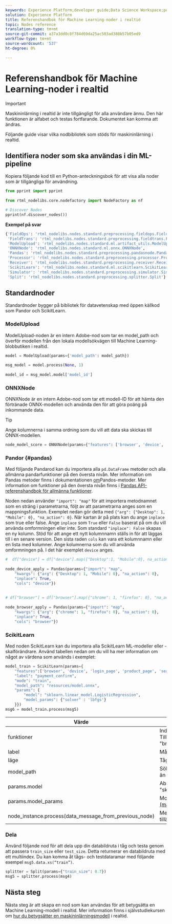 ```yaml
---
keywords: Experience Platform;developer guide;Data Science Workspace;popular topics;Real-time Machine Learning;node reference;
solution: Experience Platform
title: Referenshandbok för Machine Learning-noder i realtid
topic: Nodes reference
translation-type: tm+mt
source-git-commit: a37a3dd0c8f784d69da25ac503ad388b57b05ed9
workflow-type: tm+mt
source-wordcount: '537'
ht-degree: 0%

---
```



# Referenshandbok för Machine Learning-noder i realtid

>[!IMPORTANT]
>Maskininlärning i realtid är inte tillgängligt för alla användare ännu. Den här funktionen är alfabet och testas fortfarande. Dokumentet kan komma att ändras.

Följande guide visar vilka nodbibliotek som stöds för maskininlärning i realtid.

## Identifiera noder som ska användas i din ML-pipeline

Kopiera följande kod till en Python-anteckningsbok för att visa alla noder som är tillgängliga för användning.

```python
from pprint import pprint
 
from rtml_nodelibs.core.nodefactory import NodeFactory as nf
```

```python
# Discover Nodes
pprint(nf.discover_nodes())
```

**Exempel på svar**

```python
{'FieldOps': 'rtml_nodelibs.nodes.standard.preprocessing.fieldops.FieldOps',
 'FieldTrans': 'rtml_nodelibs.nodes.standard.preprocessing.fieldtrans.FieldTrans',
 'ModelUpload': 'rtml_nodelibs.nodes.standard.ml.artifact_utils.ModelUpload',
 'ONNXNode': 'rtml_nodelibs.nodes.standard.ml.onnx.ONNXNode',
 'Pandas': 'rtml_nodelibs.nodes.standard.preprocessing.pandasnode.Pandas',
 'Processor': 'rtml_nodelibs.nodes.standard.preprocessing.processor.Processor',
 'Receiver': 'rtml_nodelibs.nodes.standard.preprocessing.receiver.Receiver',
 'ScikitLearn': 'rtml_nodelibs.nodes.standard.ml.scikitlearn.ScikitLearn',
 'Simulator': 'rtml_nodelibs.nodes.standard.preprocessing.simulator.Simulator',
 'Split': 'rtml_nodelibs.nodes.standard.preprocessing.splitter.Split'}
```

## Standardnoder

Standardnoder bygger på bibliotek för datavetenskap med öppen källkod som Pandor och ScikitLearn.

### ModelUpload

ModelUpload-noden är en intern Adobe-nod som tar en model_path och överför modellen från den lokala modellsökvägen till Machine Learning-blobbutiken i realtid.

```python
model = ModelUpload(params={'model_path': model_path})
  
msg_model = model.process(None, 1)
  
model_id = msg_model.model['model_id']
```

### ONNXNode

ONNXNode är en intern Adobe-nod som tar ett modell-ID för att hämta den förtränade ONNX-modellen och använda den för att göra poäng på inkommande data.

>[!TIP]
>Ange kolumnerna i samma ordning som du vill att data ska skickas till ONNX-modellen.

```python
node_model_score = ONNXNode(params={"features": ['browser', 'device', 'login_page', 'product_page', 'search_page'], "model_id": model_id})
```

### Pandor {#pandas}

Med följande Pandarod kan du importera alla `pd.DataFrame` metoder och alla allmänna pandarfunktioner på den översta nivån. Mer information om Pandas metoder finns i dokumentationen [om](https://pandas.pydata.org/pandas-docs/stable/reference/api/pandas.DataFrame.html)Pandos-metoder. Mer information om funktioner på den översta nivån finns i [Pandas API-referenshandbok för allmänna funktioner](https://pandas.pydata.org/pandas-docs/stable/reference/general_functions.html).

Noden nedan använder `"import": "map"` för att importera metodnamnet som en sträng i parametrarna, följt av att parametrarna anges som en mappningsfunktion. Exemplet nedan gör detta med `{"arg": {"Desktop": 1, "Mobile": 0}, "na_action": 0}`. När kartan är på plats kan du ange `inplace` som true eller false. Ange `inplace` som `True` eller `False` baserat på om du vill använda omformningen eller inte. Som standard `"inplace": False` skapas en ny kolumn. Stöd för att ange ett nytt kolumnnamn ställs in för att läggas till i en senare version. Den sista raden `cols` kan vara ett kolumnnamn eller en lista med kolumner. Ange kolumnerna som du vill använda omformningen på. I det här exemplet `device` anges.

```python
#  df["device"] = df["device"].map({"Desktop":1, "Mobile":0}, na_action=0)
 
node_device_apply = Pandas(params={"import": "map",
    "kwargs": {"arg": {"Desktop": 1, "Mobile": 0}, "na_action": 0},
    "inplace": True,
    "cols": "device"})
 
 
# df["browser"] = df["browser"].map({"chrome": 1, "firefox": 0}, "na_action": 0})
 
node_browser_apply = Pandas(params={"import": "map",
    "kwargs": {"arg": {"chrome": 1, "firefox": 0}, "na_action": 0},
    "inplace": True,
    "cols": "browser"})
```

### ScikitLearn

Med noden ScikitLearn kan du importera alla ScikitLearn ML-modeller eller -skalförändrare. Använd tabellen nedan om du vill ha mer information om något av värdena som används i exemplet:

```python
model_train = ScikitLearn(params={
    "features":['browser', 'device', 'login_page', 'product_page', 'search_page'],
    "label": "payment_confirm",
    "mode": "train",
    "model_path": "resources/model.onnx",
    "params": {
        "model": "sklearn.linear_model.LogisticRegression",
        "model_params": {"solver" : 'lbfgs'}
    }})
msg6 = model_train.process(msg5)
```

| Värde | Beskrivning |
| --- | --- |
| funktioner | Indatafunktioner för modellen (lista med strängar). <br> Till exempel: &quot;browser&quot;,&quot;device&quot;,&quot;login_page&quot;,&quot;product_page&quot;,&quot;search_page&quot; |
| label | Målkolumnnamn (sträng). |
| läge | Tåg/test (sträng). |
| model_path | Sökväg till modellen Spara lokalt i ett format som inte är större än ett. |
| params.model | Absolut importsökväg till modellen (sträng), t.ex.: &quot;sklearn.linear_model.LogisticRegression&quot;. |
| params.model_params | Modellhyperparametrar finns i dokumentationen för [sklearn API (map/dict)](https://scikit-learn.org/stable/modules/generated/sklearn.linear_model.LogisticRegression.html) . |
| node_instance.process(data_message_from_previous_node) | Metoden `process()` tar DataMsg från föregående nod och tillämpar omformning. Detta beror på vilken nod som används. |

### Dela

Använd följande nod för att dela upp din databildruta i tåg och testa genom att passera `train_size` eller `test_size`. Detta returnerar en databildruta med ett multiindex. Du kan komma åt tågs- och testdataramar med följande exempel `msg5.data.xs(“train”)`.

```python
splitter = Split(params={"train_size": 0.7})
msg5 = splitter.process(msg4)
```

## Nästa steg

Nästa steg är att skapa en nod som kan användas för att betygsätta en Machine Learning-modell i realtid. Mer information finns i självstudiekursen om [hur du betygsätter en maskininlärningsmodell](./node-reference.md) i realtid.
